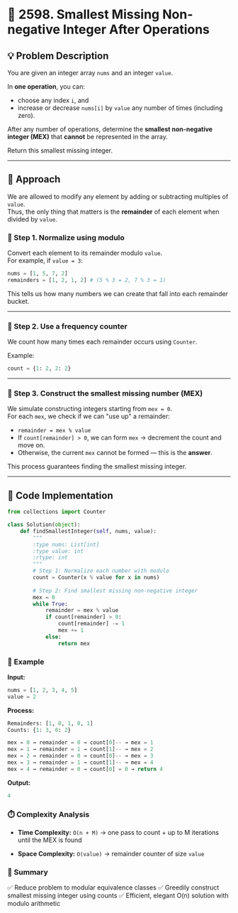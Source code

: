 # 🧩 2598. Smallest Missing Non-negative Integer After Operations

## 💡 Problem Description
You are given an integer array `nums` and an integer `value`.

In **one operation**, you can:
- choose any index `i`, and
- increase or decrease `nums[i]` by `value` any number of times (including zero).

After any number of operations, determine the **smallest non-negative integer (MEX)** that **cannot** be represented in the array.

Return this smallest missing integer.

---

## 🧠 Approach

We are allowed to modify any element by adding or subtracting multiples of `value`.  
Thus, the only thing that matters is the **remainder** of each element when divided by `value`.

### 🔹 Step 1. Normalize using modulo
Convert each element to its remainder modulo `value`.  
For example, if `value = 3`:

```python
nums = [1, 5, 7, 2]
remainders = [1, 2, 1, 2] # (5 % 3 = 2, 7 % 3 = 1)
```

This tells us how many numbers we can create that fall into each remainder bucket.

---

### 🔹 Step 2. Use a frequency counter
We count how many times each remainder occurs using `Counter`.

Example:
```python
count = {1: 2, 2: 2}
```

---

### 🔹 Step 3. Construct the smallest missing number (MEX)
We simulate constructing integers starting from `mex = 0`.  
For each `mex`, we check if we can "use up" a remainder:

- `remainder = mex % value`
- If `count[remainder] > 0`, we can form `mex` → decrement the count and move on.
- Otherwise, the current `mex` cannot be formed — this is the **answer**.

This process guarantees finding the smallest missing integer.

---

## 🧩 Code Implementation

```python
from collections import Counter

class Solution(object):
    def findSmallestInteger(self, nums, value):
        """
        :type nums: List[int]
        :type value: int
        :rtype: int
        """
        # Step 1: Normalize each number with modulo
        count = Counter(x % value for x in nums)
        
        # Step 2: Find smallest missing non-negative integer
        mex = 0
        while True:
            remainder = mex % value
            if count[remainder] > 0:
                count[remainder] -= 1
                mex += 1
            else:
                return mex
```

### 🧪 Example

**Input:**
```python
nums = [1, 2, 3, 4, 5]
value = 2
```

**Process:**
```python
Remainders: [1, 0, 1, 0, 1]
Counts: {1: 3, 0: 2}

mex = 0 → remainder = 0 → count[0]-- → mex = 1  
mex = 1 → remainder = 1 → count[1]-- → mex = 2  
mex = 2 → remainder = 0 → count[0]-- → mex = 3  
mex = 3 → remainder = 1 → count[1]-- → mex = 4  
mex = 4 → remainder = 0 → count[0] = 0 → return 4
```

**Output:**
```python
4
```

### ⏱️ Complexity Analysis

- **Time Complexity:**	`O(n + M)` → one pass to count + up to M iterations until the MEX is found

- **Space Complexity:**	`O(value)` → remainder counter of size `value`

### 🏁 Summary

✅ Reduce problem to modular equivalence classes
✅ Greedily construct smallest missing integer using counts
✅ Efficient, elegant O(n) solution with modulo arithmetic